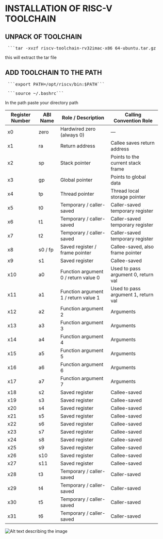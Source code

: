 # INSTALLATION OF RISC-V TOOLCHAIN
## UNPACK OF TOOLCHAIN
<pre> ```tar -xvzf riscv-toolchain-rv32imac-x86_64-ubuntu.tar.gz ``` </pre>
this will extract the tar file
## ADD TOOLCHAIN TO THE PATH
<pre> ```export PATH=/opt/riscv/bin:$PATH``` </pre>
<pre> ```source ~/.bashrc``` </pre>
In the path paste your directory path 

| Register Number | ABI Name | Role / Description               | Calling Convention Role                |
|-----------------|----------|--------------------------------|---------------------------------------|
| x0              | zero     | Hardwired zero (always 0)       | —                                     |
| x1              | ra       | Return address                  | Callee saves return address           |
| x2              | sp       | Stack pointer                  | Points to the current stack frame     |
| x3              | gp       | Global pointer                 | Points to global data                  |
| x4              | tp       | Thread pointer                 | Thread local storage pointer          |
| x5              | t0       | Temporary / caller-saved       | Caller-saved temporary register       |
| x6              | t1       | Temporary / caller-saved       | Caller-saved temporary register       |
| x7              | t2       | Temporary / caller-saved       | Caller-saved temporary register       |
| x8              | s0 / fp   | Saved register / frame pointer | Callee-saved, also frame pointer      |
| x9              | s1       | Saved register                 | Callee-saved                         |
| x10             | a0       | Function argument 0 / return value 0 | Used to pass argument 0, return val   |
| x11             | a1       | Function argument 1 / return value 1 | Used to pass argument 1, return val   |
| x12             | a2       | Function argument 2             | Arguments                            |
| x13             | a3       | Function argument 3             | Arguments                            |
| x14             | a4       | Function argument 4             | Arguments                            |
| x15             | a5       | Function argument 5             | Arguments                            |
| x16             | a6       | Function argument 6             | Arguments                            |
| x17             | a7       | Function argument 7             | Arguments                            |
| x18             | s2       | Saved register                 | Callee-saved                        |
| x19             | s3       | Saved register                 | Callee-saved                        |
| x20             | s4       | Saved register                 | Callee-saved                        |
| x21             | s5       | Saved register                 | Callee-saved                        |
| x22             | s6       | Saved register                 | Callee-saved                        |
| x23             | s7       | Saved register                 | Callee-saved                        |
| x24             | s8       | Saved register                 | Callee-saved                        |
| x25             | s9       | Saved register                 | Callee-saved                        |
| x26             | s10      | Saved register                 | Callee-saved                        |
| x27             | s11      | Saved register                 | Callee-saved                        |
| x28             | t3       | Temporary / caller-saved       | Caller-saved                       |
| x29             | t4       | Temporary / caller-saved       | Caller-saved                       |
| x30             | t5       | Temporary / caller-saved       | Caller-saved                       |
| x31             | t6       | Temporary / caller-saved       | Caller-saved                       |


![Alt text describing the image](relative/path/to/image.png)
